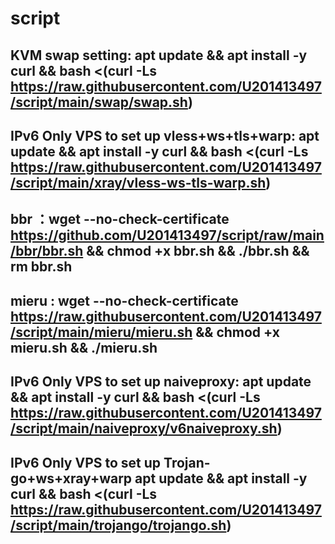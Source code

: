 # script
## KVM swap setting: apt update && apt install -y curl && bash <(curl -Ls https://raw.githubusercontent.com/U201413497/script/main/swap/swap.sh)
## IPv6 Only VPS to set up vless+ws+tls+warp: apt update && apt install -y curl && bash <(curl -Ls https://raw.githubusercontent.com/U201413497/script/main/xray/vless-ws-tls-warp.sh)
## bbr ：wget --no-check-certificate https://github.com/U201413497/script/raw/main/bbr/bbr.sh && chmod +x bbr.sh && ./bbr.sh && rm bbr.sh
## mieru : wget --no-check-certificate https://raw.githubusercontent.com/U201413497/script/main/mieru/mieru.sh && chmod +x mieru.sh && ./mieru.sh
## IPv6 Only VPS to set up naiveproxy: apt update && apt install -y curl && bash <(curl -Ls https://raw.githubusercontent.com/U201413497/script/main/naiveproxy/v6naiveproxy.sh)
## IPv6 Only VPS to set up Trojan-go+ws+xray+warp apt update && apt install -y curl && bash <(curl -Ls https://raw.githubusercontent.com/U201413497/script/main/trojango/trojango.sh)

